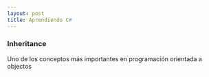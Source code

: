 ```yaml
---
layout: post
title: Aprendiendo C#
---
```


### Inheritance

Uno de los conceptos más importantes en programación orientada a objectos 
